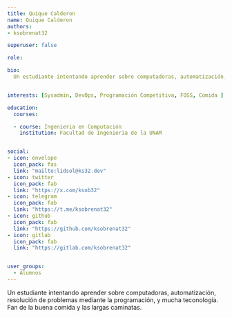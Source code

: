 ```yaml
---
title: Quique Calderon
name: Quique Calderon
authors: 
- ksobrenat32

superuser: false

role: 

bio: 
  Un estudiante intentando aprender sobre computadoras, automatización, resolución de problemas mediante la programación, y mucha teconología. Fan de la buena comida y las largas caminatas.


interests: [Sysadmin, DevOps, Programación Competitiva, FOSS, Comida ]

education:
  courses:

  - course: Ingenieria en Computación
    institution: Facultad de Ingenieria de la UNAM


social:
- icon: envelope
  icon_pack: fas
  link: "mailto:lidsol@ks32.dev"
- icon: twitter
  icon_pack: fab
  link: "https://x.com/ksob32"
- icon: telegram
  icon_pack: fab
  link: "https://t.me/ksobrenat32"
- icon: github
  icon_pack: fab
  link: "https://github.com/ksobrenat32"
- icon: gitlab
  icon_pack: fab
  link: "https://gitlab.com/ksobrenat32"


user_groups:
  - Alumnos
---
```

Un estudiante intentando aprender sobre computadoras, automatización, resolución de problemas mediante la programación, y mucha teconología. Fan de la buena comida y las largas caminatas.
